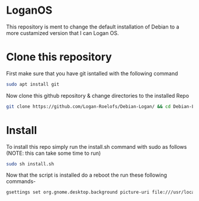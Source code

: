 # LoganOS

This repository is ment to change the default installation of Debian to a more custamized version that I can Logan OS.

# Clone this repository 
First make sure that you have git isntalled with the following command 
```bash
sudo apt install git
```
Now clone this github repository & change directories to the installed Repo 
```bash
git clone https://github.com/Logan-Roelofs/Debian-Logan/ && cd Debian-Logan
```
# Install
To install this repo simply run the install.sh command with sudo as follows (NOTE: this can take some time to run)
```bash
sudo sh install.sh
```
Now that the script is installed do a reboot the run these following commands-
```bash 
gsettings set org.gnome.desktop.background picture-uri file:///usr/local/share/backgrounds/wallpaper.jpg && gsettings set org.gnome.desktop.background picture-uri-dark file:///usr/local/share/backgrounds/wallpaper.jpg && gsettings set org.gnome.desktop.interface color-scheme 'prefer-dark' && gnome-extensions enable clipboard-indicator@tudmotu.com
```
